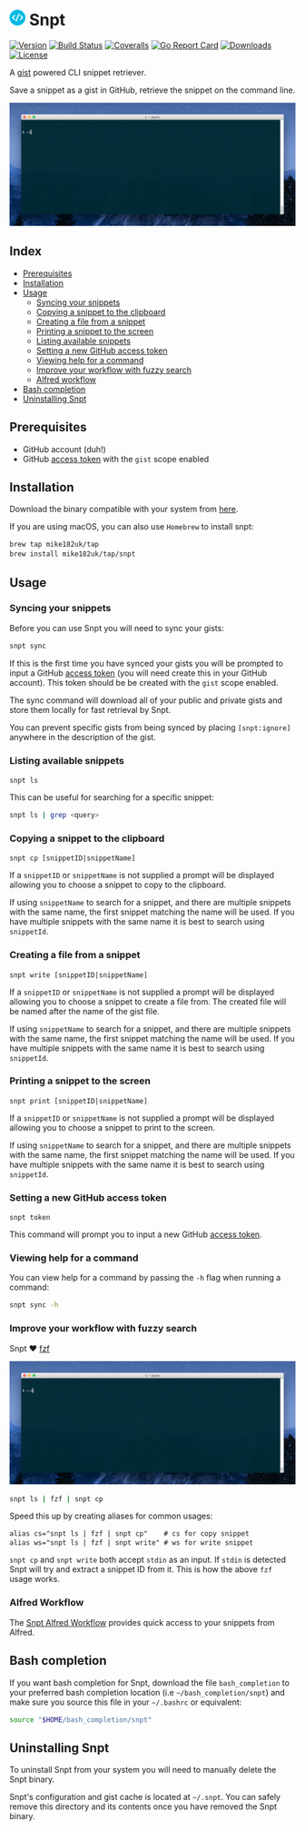 # <img src="icon.png" height="28"> Snpt

[![Version](https://img.shields.io/github/release/mike182uk/snpt.svg?style=flat-square)](https://github.com/mike182uk/snpt)
[![Build Status](https://img.shields.io/travis/mike182uk/snpt.svg?style=flat-square)](http://travis-ci.org/mike182uk/snpt)
[![Coveralls](https://img.shields.io/coveralls/mike182uk/snpt/master.svg?style=flat-square)](https://coveralls.io/r/mike182uk/snpt)
[![Go Report Card](https://goreportcard.com/badge/github.com/mike182uk/snpt)](https://goreportcard.com/report/github.com/mike182uk/snpt)
[![Downloads](https://img.shields.io/github/downloads/mike182uk/snpt/total.svg?style=flat-square)](https://github.com/mike182uk/snpt)
[![License](https://img.shields.io/github/license/mike182uk/snpt.svg?style=flat-square)](https://github.com/mike182uk/snpt)

A [gist](https://gist.github.com/) powered CLI snippet retriever.

Save a snippet as a gist in GitHub, retrieve the snippet on the command line.

![](example.gif)

## Index

- [Prerequisites](#prerequisites)
- [Installation](#installation)
- [Usage](#usage)
  - [Syncing your snippets](#sync)
  - [Copying a snippet to the clipboard](#cp)
  - [Creating a file from a snippet](#write)
  - [Printing a snippet to the screen](#print)
  - [Listing available snippets](#list)
  - [Setting a new GitHub access token](#token)
  - [Viewing help for a command](#help)
  - [Improve your workflow with fuzzy search](#fuzzy-search)
  - [Alfred workflow](#alfred-workflow)
- [Bash completion](#bash-completion)
- [Uninstalling Snpt](#uninstall)

## <a id="prerequisites"></a>Prerequisites

- GitHub account (duh!)
- GitHub [access token](https://github.com/blog/1509-personal-api-tokens) with the `gist` scope enabled

## <a id="installation"></a>Installation

Download the binary compatible with your system from  [here](https://github.com/mike182uk/snpt/releases).

If you are using macOS, you can also use `Homebrew` to install snpt:

```bash
brew tap mike182uk/tap
brew install mike182uk/tap/snpt
```

## <a id="usage"></a>Usage

### <a id="syncing"></a>Syncing your snippets

Before you can use Snpt you will need to sync your gists:

```bash
snpt sync
```

If this is the first time you have synced your gists you will be prompted to input a GitHub [access token](https://github.com/blog/1509-personal-api-tokens) (you will need create this in your GitHub account). This token should be be created with the `gist` scope enabled.

The sync command will download all of your public and private gists and store them locally for fast retrieval by Snpt.

You can prevent specific gists from being synced by placing `[snpt:ignore]` anywhere in the description of the gist.

### <a id="list"></a>Listing available snippets

```
snpt ls
```

This can be useful for searching for a specific snippet: 

```bash
snpt ls | grep <query>
```

### <a id="cp"></a>Copying a snippet to the clipboard

```
snpt cp [snippetID|snippetName]
```

If a `snippetID` or `snippetName` is not supplied a prompt will be displayed allowing you to choose a snippet to copy to the clipboard.

If using `snippetName` to search for a snippet, and there are multiple snippets with the same name, the first snippet matching the name will be used. If you have multiple snippets with the same name it is best to search using `snippetId`.

### <a id="write"></a>Creating a file from a snippet

```
snpt write [snippetID|snippetName]
```

If a `snippetID` or `snippetName` is not supplied a prompt will be displayed allowing you to choose a snippet to create a file from. The created file will be named after the name of the gist file.

If using `snippetName` to search for a snippet, and there are multiple snippets with the same name, the first snippet matching the name will be used. If you have multiple snippets with the same name it is best to search using `snippetId`.

### <a id="print"></a>Printing a snippet to the screen

```
snpt print [snippetID|snippetName]
```

If a `snippetID` or `snippetName` is not supplied a prompt will be displayed allowing you to choose a snippet to print to the screen.

If using `snippetName` to search for a snippet, and there are multiple snippets with the same name, the first snippet matching the name will be used. If you have multiple snippets with the same name it is best to search using `snippetId`.

### <a id="token"></a>Setting a new GitHub access token

```
snpt token
```

This command will prompt you to input a new GitHub [access token](https://github.com/blog/1509-personal-api-tokens).

### <a id="help"></a>Viewing help for a command

You can view help for a command by passing the `-h` flag when running a command:

```bash
snpt sync -h
```

### <a id="fuzzy-search"></a>Improve your workflow with fuzzy search

Snpt ❤️ [fzf](https://github.com/junegunn/fzf)


![](fzf-example.gif)

```bash
snpt ls | fzf | snpt cp
```

Speed this up by creating aliases for common usages:

```
alias cs="snpt ls | fzf | snpt cp"    # cs for copy snippet
alias ws="snpt ls | fzf | snpt write" # ws for write snippet
```

`snpt cp` and `snpt write` both accept `stdin` as an input. If `stdin` is detected Snpt will try and extract a snippet ID from it. This is how the above `fzf` usage works.

### <a id="alfred-workflow"></a>Alfred Workflow

The [Snpt Alfred Workflow](https://github.com/mike182uk/snpt-alfred-workflow) provides quick access to your snippets from Alfred.

## <a id="bash-completion"></a>Bash completion

If you want bash completion for Snpt, download the file `bash_completion` to your preferred bash completion location (i.e `~/bash_completion/snpt`) and make sure you source this file in your `~/.bashrc` or equivalent:

```bash
source "$HOME/bash_completion/snpt"
```

## <a id="uninstall"></a>Uninstalling Snpt

To uninstall Snpt from your system you will need to manually delete the Snpt binary.

Snpt's configuration and gist cache is located at `~/.snpt`. You can safely remove this directory and its contents once you have removed the Snpt binary.
